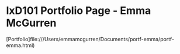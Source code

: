# IxD101 Portfolio Page - Emma McGurren

[Portfolio]file:///Users/emmamcgurren/Documents/portf-emma/portf-emma.html)
